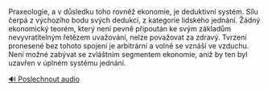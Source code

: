 
Praxeologie, a v důsledku toho rovněž ekonomie, je deduktivní systém. Sílu čerpá z výchozího bodu svých dedukcí, z kategorie lidského jednání. Žádný ekonomický teorém, který není pevně připoután ke svým základům nevyvratitelným řetězem uvažování, nelze považovat za zdravý. Tvrzení pronesené bez tohoto spojení je arbitrární a volně se vznáší ve vzduchu. Není možné zabývat se zvláštním segmentem ekonomie, aniž by ten byl uzavřen v úplném systému jednání.

[🔊 Poslechnout audio](/data/7-paragraphs/audio/chapter_23/para_011-Praxeologie-a-v-dsledku-toho-rovn-ekonomie-je.mp3)
